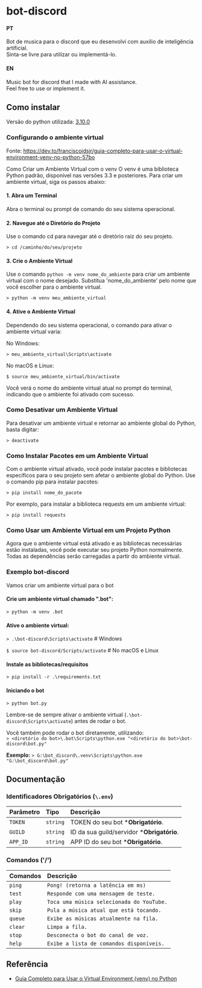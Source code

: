 
# bot-discord
#### PT
Bot de musica para o discord que eu desenvolvi com auxilio de inteligência artificial.\
Sinta-se livre para utilizar ou implementá-lo.

#### EN

Music bot for discord that I made with AI assistance.\
Feel free to use or implement it. 





## Como instalar

Versão do python utilizada: [3.10.0](https://www.python.org/downloads/release/python-3100/)

### Configurando o ambiente virtual
Fonte: https://dev.to/franciscojdsjr/guia-completo-para-usar-o-virtual-environment-venv-no-python-57bo

Como Criar um Ambiente Virtual com o venv
O venv é uma biblioteca Python padrão, disponível nas versões 3.3 e posteriores. Para criar um ambiente virtual, siga os passos abaixo:

#### 1. Abra um Terminal
Abra o terminal ou prompt de comando do seu sistema operacional.

#### 2. Navegue até o Diretório do Projeto
Use o comando cd para navegar até o diretório raiz do seu projeto.

`> cd /caminho/do/seu/projeto`
#### 3. Crie o Ambiente Virtual
Use o comando ``python -m venv nome_do_ambiente`` para criar um ambiente virtual com o nome desejado. Substitua 'nome_do_ambiente' pelo nome que você escolher para o ambiente virtual.

`> python -m venv meu_ambiente_virtual`
#### 4. Ative o Ambiente Virtual
Dependendo do seu sistema operacional, o comando para ativar o ambiente virtual varia:

No Windows:

``> meu_ambiente_virtual\Scripts\activate``

No macOS e Linux:

``$ source meu_ambiente_virtual/bin/activate``

Você verá o nome do ambiente virtual atual no prompt do terminal, indicando que o ambiente foi ativado com sucesso.

### Como Desativar um Ambiente Virtual
Para desativar um ambiente virtual e retornar ao ambiente global do Python, basta digitar:

``> deactivate``

### Como Instalar Pacotes em um Ambiente Virtual
Com o ambiente virtual ativado, você pode instalar pacotes e bibliotecas específicos para o seu projeto sem afetar o ambiente global do Python. Use o comando pip para instalar pacotes:

``> pip install nome_do_pacote``

Por exemplo, para instalar a biblioteca requests em um ambiente virtual:

``> pip install requests``

### Como Usar um Ambiente Virtual em um Projeto Python
Agora que o ambiente virtual está ativado e as bibliotecas necessárias estão instaladas, você pode executar seu projeto Python normalmente. Todas as dependências serão carregadas a partir do ambiente virtual.

### Exemplo bot-discord
Vamos criar um ambiente virtual para o bot

#### Crie um ambiente virtual chamado ".bot":
``> python -m venv .bot``

#### Ative o ambiente virtual:
``> .\bot-discord\Scripts\activate`` # Windows

`$ source bot-discord/Scripts/activate`  # No macOS e Linux

#### Instale as bibliotecas/requisitos
``> pip install -r .\requirements.txt``

#### Iniciando o bot
`> python bot.py`

Lembre-se de sempre ativar o ambiente virtual (`.\bot-discord\Scripts\activate`) antes de rodar o bot.

Você também pode rodar o bot diretamente, utilizando:\
`> <diretório do bot>\.bot\Scripts\python.exe "<diretório do bot>\bot-discord\bot.py"`

**Exemplo:** `> G:\bot_discord\.venv\Scripts\python.exe "G:\bot_discord\bot.py"`


## Documentação

### Identificadores Obrigatórios (`\.env`)
| Parâmetro   | Tipo       | Descrição                           |
| :---------- | :--------- | :---------------------------------- |
| `TOKEN` | `string` | TOKEN do seu bot ***Obrigatório**.  |
| `GUILD` | `string` | ID da sua guild/servidor ***Obrigatório**.  |
| `APP_ID` | `string` | APP ID do seu bot ***Obrigatório**.  |

### Comandos ('/')
| Comandos   | Descrição                                    |
| :---------- | :------------------------------------------ |
| `ping`      | `Pong! (retorna a latência em ms)`                      |
| `test`      | `Responde com uma mensagem de teste.` |
| `play`      | `Toca uma música selecionada do YouTube.`   |
| `skip`      | `Pula a música atual que está tocando.`     |
| `queue`     | `Exibe as músicas atualmente na fila.`      |
| `clear`     | `Limpa a fila.`                |
| `stop`      | `Desconecta o bot do canal de voz.`         |
| `help`      | `Exibe a lista de comandos disponíveis.`    |


## Referência

 - [Guia Completo para Usar o Virtual Environment (venv) no Python](https://dev.to/franciscojdsjr/guia-completo-para-usar-o-virtual-environment-venv-no-python-57bo)
